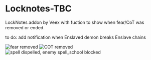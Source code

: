 # Locknotes-TBC
LockNotes addon by Veex with fuction to show when fear/CoT was removed or ended.


to do: add notification when Enslaved demon breaks Enslave chains



![fear removed](https://i.ibb.co/JRhNH9B/Wo-WScrn-Shot-011921-131435.jpg)
![COT removed](https://i.ibb.co/qr7nyYt/Wo-WScrn-Shot-011921-131812.jpg)
![spell dispelled, enemy spell_school blocked](https://i.ibb.co/YjN7HVY/Wo-WScrn-Shot-011921-131756.jpg)
